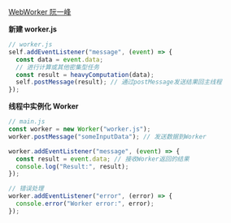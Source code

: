 [WebWorker 阮一峰](https://www.ruanyifeng.com/blog/2018/07/web-worker.html)

**新建 worker.js**

```js
// worker.js
self.addEventListener("message", (event) => {
  const data = event.data;
  // 进行计算或其他密集型任务
  const result = heavyComputation(data);
  self.postMessage(result); // 通过postMessage发送结果回主线程
});
```

**线程中实例化 Worker**

```js
// main.js
const worker = new Worker("worker.js");
worker.postMessage("someInputData"); // 发送数据到Worker

worker.addEventListener("message", (event) => {
  const result = event.data; // 接收Worker返回的结果
  console.log("Result:", result);
});

// 错误处理
worker.addEventListener("error", (error) => {
  console.error("Worker error:", error);
});
```
